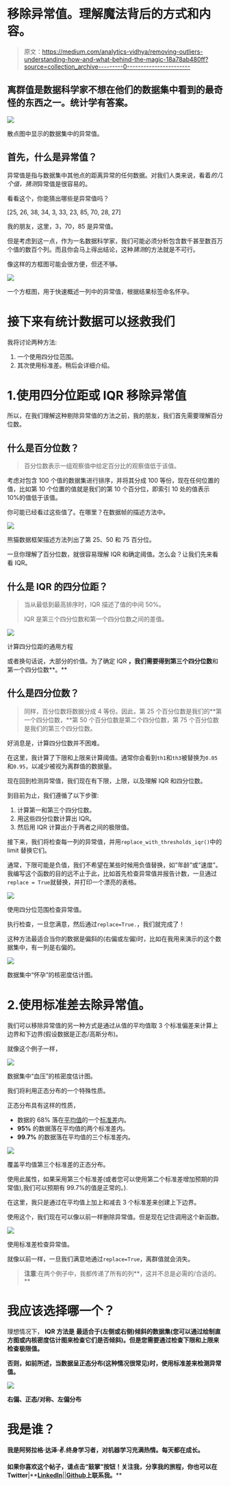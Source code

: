 # 移除异常值。理解魔法背后的方式和内容。

> 原文：<https://medium.com/analytics-vidhya/removing-outliers-understanding-how-and-what-behind-the-magic-18a78ab480ff?source=collection_archive---------0----------------------->

## 离群值是数据科学家不想在他们的数据集中看到的最奇怪的东西之一。统计学有答案。

![](img/54113e9680f316c855b92a721cd2015b.png)

散点图中显示的数据集中的异常值。

## 首先，什么是异常值？

异常值是指与数据集中其他点的距离异常的任何数据。对我们人类来说，看着*的几个值，猜测*异常值是很容易的。

看看这个，你能猜出哪些是异常值吗？

[25, 26, 38, 34, 3, 33, 23, 85, 70, 28, 27]

我的朋友，这里，3，70，85 是异常值。

但是考虑到这一点，作为一名数据科学家，我们可能必须分析包含数千甚至数百万个值的数百个列。而且你会马上得出结论，这种*猜测*的方法就是不可行。

像这样的方框图可能会很方便，但还不够。

![](img/2cf6dcd453a1228ccc5546200e4e44e8.png)

一个方框图，用于快速概述一列中的异常值，根据结果标签命名怀孕。

# 接下来有统计数据可以拯救我们

我将讨论两种方法:

1.  一个使用四分位范围。
2.  其次使用标准差。稍后会详细介绍。

# 1.使用四分位距或 IQR 移除异常值

所以，在我们理解这种剔除异常值的方法之前，我的朋友，我们首先需要理解百分位数。

## 什么是百分位数？

> 百分位数表示一组观察值中给定百分比的观察值低于该值。

考虑对包含 100 个值的数据集进行排序，并将其分成 100 等份，现在任何位置的值，比如第 10 个位置的值就是我们的第 10 个百分位，即索引 10 处的值表示 10%的值低于该值。

你可能已经看过这些值了。在哪里？在数据帧的描述方法中。

![](img/dc8e61b4aef2cc29fe8de679c1c79e97.png)

熊猫数据框架描述方法列出了第 25、50 和 75 百分位。

一旦你理解了百分位数，就很容易理解 IQR 和确定阈值。怎么会？让我们先来看看 IQR。

## 什么是 IQR 的四分位距？

> 当从最低到最高排序时，IQR 描述了值的中间 50%。
> 
> IQR 是第三个四分位数和第一个四分位数之间的差值。

![](img/b75f16084968028043e537650c5423d8.png)

计算四分位距的通用方程

或者换句话说，大部分的价值。为了确定 IQR **，我们需要得到第三个四分位数**和第一个四分位数**。**

## 什么是四分位数？

> 同样，百分位数将数据分成 4 等份。因此，第 25 个百分位数是我们的**第一个四分位数，**第 50 个百分位数是第二个四分位数，第 75 个百分位数是我们的第三个四分位数。

好消息是，计算四分位数并不困难。

在这里，我计算了下限和上限来计算阈值。通常你会看到`th1`和`th3`被替换为`0.05`和`0.95`，以减少被视为离群值的数据量。

现在回到检测异常值，我们现在有下限，上限，以及理解 IQR 和四分位数。

到目前为止，我们遵循了以下步骤:

1.  计算第一和第三个四分位数。
2.  用这些四分位数计算出 IQR。
3.  然后用 IQR 计算出介于两者之间的极限值。

接下来，我们将检查每一列的异常值，并用`replace_with_thresholds_iqr()`中的 limit 替换它们。

通常，下限可能是负值，我们不希望在某些时候用负值替换，如“年龄”或“速度”。我编写这个函数的目的远不止于此，比如首先检查异常值并报告计数，一旦通过`replace = True`就替换，并打印一个漂亮的表格。

![](img/6129b5ea9eef60bc5f816ae95d1a21dd.png)

使用四分位范围检查异常值。

执行检查，一旦您满意，然后通过`replace=True.`，我们就完成了！

这种方法最适合当你的数据是偏斜的(右偏或左偏)时，比如在我用来演示的这个数据集中，有一列是右偏的。

![](img/25c3b9b2c8472e88324e25047f575b45.png)

数据集中“怀孕”的核密度估计图。

# 2.使用标准差去除异常值。

我们可以移除异常值的另一种方式是通过从值的平均值取 3 个标准偏差来计算上边界和下边界(假设数据是正态/高斯分布)。

就像这个例子一样，

![](img/79d3df9dea2f627adeb7a90b63a6c4b4.png)

数据集中“血压”的核密度估计图。

我们将利用正态分布的一个特殊性质。

正态分布具有这样的性质，

*   数据的 68% 落在[平均值](https://en.wikipedia.org/wiki/Mean)的一个[标准差](https://en.wikipedia.org/wiki/Standard_deviation)内。
*   **95%** 的数据落在平均值的两个标准差内。
*   **99.7%** 的数据落在平均值的三个标准差内。

![](img/0197a7c4a52941e3f037f916cb7e9373.png)

覆盖平均值第三个标准差的正态分布。

使用此属性，如果采用第三个标准差(或者您可以使用第二个标准差增加预期的异常值),我们可以预期有 99.7%的值是正常的。).

在这里，我只是通过在平均值上加上和减去 3 个标准差来创建上下边界。

使用这个，我们现在可以像以前一样删除异常值。但是现在记住调用这个新函数。

![](img/42677a20b92c19fd29c61e80cc3985f2.png)

使用标准差检查异常值。

就像以前一样，一旦我们满意地通过`replace=True`，离群值就会消失。

> **注意**:在两个例子中，我都传递了所有的列**，这并不总是必需的/合适的。**

# 我应该选择哪一个？

理想情况下， **IQR 方法是** **最适合于**[](https://en.wikipedia.org/wiki/Skewness)**(左侧或右侧)倾斜的数据集(您可以通过绘制直方图或内核密度估计图来检查它们是否倾斜)。**但是您需要通过检查下限和上限来检查极限值**。**

**否则，如前所述，当数据呈正态分布(这种情况很常见)时，使用标准差来检测异常值。**

**![](img/e29d25136e508e5cc0f86203a25297d4.png)**

**右偏、正态/对称、左偏分布**

# **我是谁？**

**我是阿努拉格·达泽·✌.终身学习者，对机器学习充满热情。每天都在成长。**

**如果你喜欢这个帖子，请点击“鼓掌”按钮！关注我，分享我的旅程，你也可以在 Twitter**|**[**LinkedIn**|](https://www.linkedin.com/in/anuragdhadse/)[|**Github**](https://github.com/adhadse)**上联系我。****